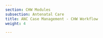 ```yaml
---
section: CHW Modules
subsection: Antenatal Care
title: ANC Case Management - CHW Workflow
weight: 4

---
```

